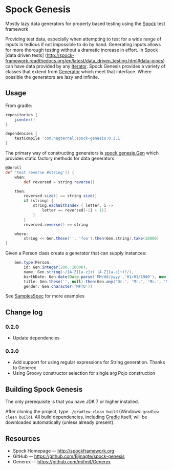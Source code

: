 Spock Genesis
===============
Mostly lazy data generators for property based testing using the [Spock](http://spockframework.org) test framework

Providing test data, especially when attempting to test for a wide range of inputs is tedious if not impossible to do by hand.
Generating inputs allows for more thorough testing without a dramatic increase in effort.
In Spock [data driven tests] (http://spock-framework.readthedocs.org/en/latest/data_driven_testing.html#data-pipes) can have data provided by any [Iterator](http://docs.oracle.com/javase/7/docs/api/java/util/Iterator.html).
Spock Genesis provides a variety of classes that extend from [Generator](./src/main/groovy/spock/genesis/generators/Generator.groovy) which meet that interface.
Where possible the generators are lazy and infinite.

Usage
-----
From gradle:

```groovy
repositories {
    jcenter()
}

dependencies {
    testCompile 'com.nagternal:spock-genesis:0.3.1'
}
```

The primary way of constructing generators is [spock.genesis.Gen](./src/main/groovy/spock/genesis/Gen.groovy) which provides static factory methods for data generators.

```groovy
@Unroll
def 'test reverse #string'() {
    when:
        def reversed = string.reverse()

    then:
        reversed.size() == string.size()
        if (string) {
            string.eachWithIndex { letter, i ->
                letter == reversed[-(i + 1)]
            }
        }
        reversed.reverse() == string

    where:
        string << Gen.these('', 'foo').then(Gen.string).take(10000)
}
```

Given a Person class create a generator that can supply instances:

```groovy
    Gen.type(Person,
        id: Gen.integer(200..10000),
        name: Gen.string(~/[A-Z][a-z]+( [A-Z][a-z]+)?/),
        birthDate: Gen.date(Date.parse('MM/dd/yyyy','01/01/1940'), new Date()),
        title: Gen.these('', null).then(Gen.any('Dr.', 'Mr.', 'Ms.', 'Mrs.')),
        gender: Gen.character('MFTU'))
```

See [SamplesSpec](./src/test/groovy/spock/genesis/SamplesSpec.groovy) for more examples


Change log
----------
### 0.2.0
* Update dependencies

### 0.3.0
* Add support for using regular expressions for String generation. Thanks to Generex
* Using Groovy constructor selection for single arg Pojo construction

Building Spock Genesis
--------------
The only prerequisite is that you have JDK 7 or higher installed.

After cloning the project, type `./gradlew clean build` (Windows: `gradlew clean build`). All build dependencies,
including [Gradle](http://www.gradle.org) itself, will be downloaded automatically (unless already present).

Resources
---------
* Spock Homepage -- http://spockframework.org
* GitHub -- https://github.com/Bijnagte/spock-genesis
* Generex -- https://github.com/mifmif/Generex